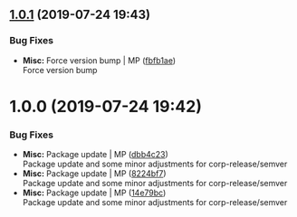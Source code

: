 <a name="1.0.1"></a>
## [1.0.1](https://github.com/mmpro/ac-awssecrets/compare/v1.0.0...v1.0.1) (2019-07-24 19:43)


### Bug Fixes

* **Misc:** Force version bump | MP ([fbfb1ae](https://github.com/mmpro/ac-awssecrets/commit/fbfb1ae))    
  Force version bump



<a name="1.0.0"></a>
# 1.0.0 (2019-07-24 19:42)


### Bug Fixes

* **Misc:** Package update | MP ([dbb4c23](https://github.com/mmpro/ac-awssecrets/commit/dbb4c23))    
  Package update and some minor adjustments for corp-release/semver
* **Misc:** Package update | MP ([8224bf7](https://github.com/mmpro/ac-awssecrets/commit/8224bf7))    
  Package update and some minor adjustments for corp-release/semver
* **Misc:** Package update | MP ([14e79bc](https://github.com/mmpro/ac-awssecrets/commit/14e79bc))    
  Package update and some minor adjustments for corp-release/semver




